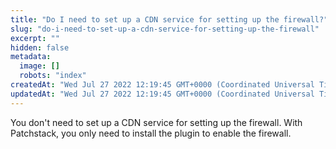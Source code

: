 ```yaml
---
title: "Do I need to set up a CDN service for setting up the firewall?"
slug: "do-i-need-to-set-up-a-cdn-service-for-setting-up-the-firewall"
excerpt: ""
hidden: false
metadata: 
  image: []
  robots: "index"
createdAt: "Wed Jul 27 2022 12:19:45 GMT+0000 (Coordinated Universal Time)"
updatedAt: "Wed Jul 27 2022 12:19:45 GMT+0000 (Coordinated Universal Time)"
---
```

You don't need to set up a CDN service for setting up the firewall. With Patchstack, you only need to install the plugin to enable the firewall.
